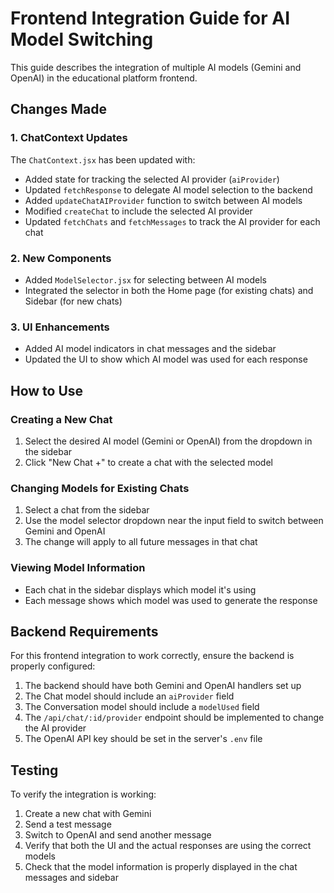 # Frontend Integration Guide for AI Model Switching

This guide describes the integration of multiple AI models (Gemini and OpenAI) in the educational platform frontend.

## Changes Made

### 1. ChatContext Updates

The `ChatContext.jsx` has been updated with:

- Added state for tracking the selected AI provider (`aiProvider`)
- Updated `fetchResponse` to delegate AI model selection to the backend
- Added `updateChatAIProvider` function to switch between AI models
- Modified `createChat` to include the selected AI provider
- Updated `fetchChats` and `fetchMessages` to track the AI provider for each chat

### 2. New Components

- Added `ModelSelector.jsx` for selecting between AI models
- Integrated the selector in both the Home page (for existing chats) and Sidebar (for new chats)

### 3. UI Enhancements

- Added AI model indicators in chat messages and the sidebar
- Updated the UI to show which AI model was used for each response

## How to Use

### Creating a New Chat

1. Select the desired AI model (Gemini or OpenAI) from the dropdown in the sidebar
2. Click "New Chat +" to create a chat with the selected model

### Changing Models for Existing Chats

1. Select a chat from the sidebar
2. Use the model selector dropdown near the input field to switch between Gemini and OpenAI
3. The change will apply to all future messages in that chat

### Viewing Model Information

- Each chat in the sidebar displays which model it's using
- Each message shows which model was used to generate the response

## Backend Requirements

For this frontend integration to work correctly, ensure the backend is properly configured:

1. The backend should have both Gemini and OpenAI handlers set up
2. The Chat model should include an `aiProvider` field
3. The Conversation model should include a `modelUsed` field
4. The `/api/chat/:id/provider` endpoint should be implemented to change the AI provider
5. The OpenAI API key should be set in the server's `.env` file

## Testing

To verify the integration is working:

1. Create a new chat with Gemini
2. Send a test message
3. Switch to OpenAI and send another message
4. Verify that both the UI and the actual responses are using the correct models
5. Check that the model information is properly displayed in the chat messages and sidebar
